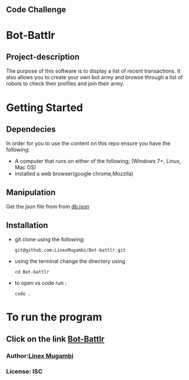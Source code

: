 
## Code Challenge 
# Bot-Battlr

## Project-description
<p>The purpose of this software is to display a list of recent transactions. It also allows you to create your own bot army and browse through a list of robots to check their profiles and join their army.<p>

# Getting Started
## Dependecies
In order for you to use the content on this repo ensure you have the following:

- A computer that runs on either of the following; (Windows 7+, Linux, Mac OS)
- installed a web browser(google chrome,Mozzila)
## Manipulation
Get the json file from from [db.json](https://drive.google.com/file/d/157IfYxr4Bp63-ByF1g1wCP1uOpQ5i2R4/view)

## Installation
- git clone using the following:

      git@github.com:LinexMugambi/Bot-battlr.git

- using the terminal change the directory using
 
      cd Bot-battlr
- to open vs code run :

      code .
# To run the program
## Click on the link [Bot-Battlr](https://bot-battlr-sigma.vercel.app/)

### Author:[Linex Mugambi](https://github.com/LinexMugambi)
### License: ISC
